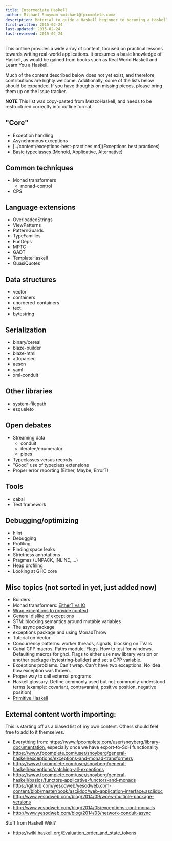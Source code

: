 ```yaml
---
title: Intermediate Haskell
author: Michael Snoyman <michael@fpcomplete.com>
description: Material to guide a Haskell beginner to becoming a Haskell expert
first-written: 2015-02-24
last-updated: 2015-02-24
last-reviewed: 2015-02-24
---
```


This outline provides a wide array of content, focused on practical lessons
towards writing real-world applications. It presumes a basic knowledge of
Haskell, as would be gained from books such as Real World Haskell and Learn You
a Haskell.

Much of the content described below does not yet exist, and therefore
contributions are highly welcome. Additionally, some of the lists below should
be expanded. If you have thoughts on missing pieces, please bring them up on
the issue tracker.

__NOTE__ This list was copy-pasted from MezzoHaskell, and needs to be
restructured correctly into outline format.

## "Core"

* Exception handling
* Asynchronous exceptions
* [../content/exceptions-best-practices.md](Exceptions best practices)
* Basic typeclasses (Monoid, Applicative, Alternative)

## Common techniques

* Monad transformers
    * monad-control
* CPS

## Language extensions

* OverloadedStrings
* ViewPatterns
* PatternGuards
* TypeFamilies
* FunDeps
* MPTC
* GADT
* TemplateHaskell
* QuasiQuotes

## Data structures

* vector
* containers
* unordered-containers
* text
* bytestring

## Serialization

* binary/cereal
* blaze-builder
* blaze-html
* attoparsec
* aeson
* yaml
* xml-conduit

## Other libraries

* system-filepath
* esqueleto

## Open debates

* Streaming data
    * conduit
    * iteratee/enumerator
    * pipes
* Typeclasses versus records
* "Good" use of typeclass extensions
* Proper error reporting (Either, Maybe, ErrorT)

## Tools

* cabal
* Test framework

## Debugging/optimizing

* hlint
* Debugging
* Profiling
* Finding space leaks
* Strictness annotations
* Pragmas (UNPACK, INLINE, ...)
* Heap profiling
* Looking at GHC core

## Misc topics (not sorted in yet, just added now)

* Builders
* Monad transformers: [EitherT vs IO](http://stackoverflow.com/questions/25752900/exceptions-and-monad-transformers/25753497#25753497)
* [Wrap exceptions to provide context](http://stackoverflow.com/questions/27346380/how-to-wrap-exceptions-to-provide-context)
* [General dislike of exceptions](http://www.reddit.com/r/haskell/comments/2ety9f/new_blog_post_dealing_with_asynchronous/ck3fkbp)
* STM: blocking semantics around mutable variables
* The async package
* exceptions package and using MonadThrow
* Tutorial on Vector
* Concurrency patterns: worker threads, signals, blocking on TVars
* Cabal CPP macros. Paths module. Flags. How to test for windows. Defaulting macros for ghci. Flags to either use new library version or another package (bytestring-builder) and set a CPP variable.
* Exceptions problems. Can't wrap. Can't have two exceptions. No idea how exception was thrown.
* Proper way to call external programs
* Haskell glossary. Define commonly used but not-commonly-understood terms (example: covariant, contravaraint, positive position, negative position)
* [Primitive Haskell](../content/primitive-haskell.md)

## External content worth importing:

This is starting off as a biased list of my own content. Others should feel free to add to it themselves.

* Everything from: https://www.fpcomplete.com/user/snoyberg/library-documentation, especially once we have export-to-SoH functionality
* https://www.fpcomplete.com/user/snoyberg/general-haskell/exceptions/exceptions-and-monad-transformers
* https://www.fpcomplete.com/user/snoyberg/general-haskell/exceptions/catching-all-exceptions
* https://www.fpcomplete.com/user/snoyberg/general-haskell/basics/functors-applicative-functors-and-monads
* https://github.com/yesodweb/yesodweb.com-content/blob/master/book/asciidoc/web-application-interface.asciidoc
* http://www.yesodweb.com/blog/2014/09/woes-multiple-package-versions
* http://www.yesodweb.com/blog/2014/05/exceptions-cont-monads
* http://www.yesodweb.com/blog/2014/03/network-conduit-async

Stuff from Haskell Wiki?

* https://wiki.haskell.org/Evaluation_order_and_state_tokens
